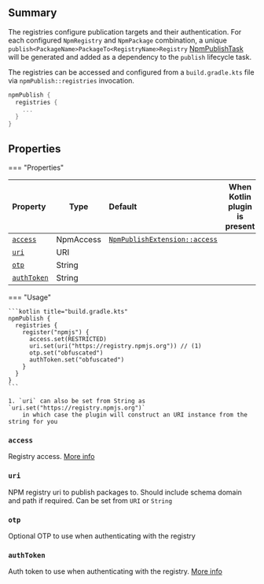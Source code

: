 ## Summary

The registries configure publication targets and their authentication. For each configured `NpmRegistry`
and `NpmPackage` combination, 
a unique `publish<PackageName>PackageTo<RegistryName>Registry` [NpmPublishTask](../tasks/NpmPublishTask.md) will be
generated and added as a dependency to the `publish` lifecycle task.

The registries can be accessed and configured from a `build.gradle.kts` file via `npmPublish::registries` invocation.

```kotlin title="build.gradle.kts"
npmPublish {
  registries {
    ...
  }
}
```

## Properties

=== "Properties"

| Property                  | Type      | Default                                              | When Kotlin plugin is present |
|:--------------------------|-----------|:-----------------------------------------------------|-------------------------------|
| [`access`](#access)       | NpmAccess | [`NpmPublishExtension::access`](extension.md#access) |                               |
| [`uri`](#uri)             | URI       |                                                      |                               |
| [`otp`](#otp)             | String    |                                                      |                               |
| [`authToken`](#authtoken) | String    |                                                      |                               |

=== "Usage"

    ```kotlin title="build.gradle.kts"
    npmPublish {
      registries {
        register("npmjs") {
          access.set(RESTRICTED)
          uri.set(uri("https://registry.npmjs.org")) // (1)
          otp.set("obfuscated")
          authToken.set("obfuscated")
        }
      }
    }
    ```

    1. `uri` can also be set from String as `uri.set("https://registry.npmjs.org")` 
        in which case the plugin will construct an URI instance from the string for you

### `access`

Registry access.
[More info](https://docs.npmjs.com/package-scope-access-level-and-visibility)

### `uri`

NPM registry uri to publish packages to. Should include schema domain and path if required. Can be set from `URI`
or `String`

### `otp`

Optional OTP to use when authenticating with the registry

### `authToken`

Auth token to use when authenticating with the registry.
[More info](https://docs.npmjs.com/about-access-tokens)
